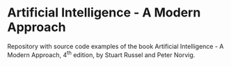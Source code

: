 # Artificial Intelligence - A Modern Approach

Repository with source code examples of the book Artificial Intelligence - A Modern Approach, 4<sup>th</sup> edition, by Stuart Russel and Peter Norvig.
